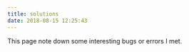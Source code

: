 ```yaml
---
title: solutions
date: 2018-08-15 12:25:43
---
```

This page note down some interesting bugs or errors I met.